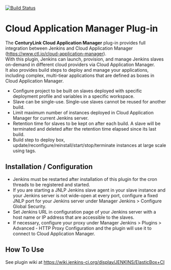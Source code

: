 [![Build Status](https://jenkins.ci.cloudbees.com/job/plugins/job/elasticbox-plugin/badge/icon)](https://jenkins.ci.cloudbees.com/job/plugins/job/elasticbox-plugin/)

Cloud Application Manager Plug-in
=====================

The **CenturyLink Cloud Application Manager** plug-in provides full integration between Jenkins and Cloud Application Manager (https://www.ctl.io/cloud-application-manager).  
With this plugin, Jenkins can launch, provision, and manage Jenkins slaves on-demand in different cloud providers via Cloud Application Manager.  
It also provides build steps to deploy and manage your applications, including complex, multi-tiear applications that are defined as boxes in Cloud Application Manager.

  - Configure project to be built on slaves deployed with specific deployment profile and variables in a specific workspace.
  - Slave can be single-use. Single-use slaves cannot be reused for another build.
  - Limit maximum number of instances deployed in Cloud Application Manager for current Jenkins server.
  - Retention time for slaves to be kept on after each build. A slave will be terminated and deleted after the retention time elapsed since its last build.
  - Build step to deploy box, update/reconfigure/reinstall/start/stop/terminate instances at large scale using tags.

Installation / Configuration
----------------------------

  - Jenkins must be restarted after installation of this plugin for the cron threads to be registered and started.
  - If you are starting a JNLP Jenkins slave agent in your slave instance and your Jenkins server is not wide-open at every port, configure a fixed JNLP port for your Jenkins server under Manager Jenkins > Configure Global Security.
  - Set Jenkins URL in configuration page of your Jenkins server with a host name or IP address that are accessible to the slaves.
  - If necessary, configure your proxy under Manager Jenkins > Plugins > Advanced - HTTP Proxy Configuration and the plugin will use it to connect to Cloud Application Manager.

How To Use
----------
See plugin wiki at https://wiki.jenkins-ci.org/display/JENKINS/ElasticBox+CI
